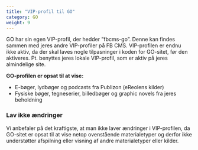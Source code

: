```yaml
---
title: "VIP-profil til GO"
category: GO
weight: 9
---
```


GO har sin egen VIP-profil, der hedder ”fbcms-go”. Denne kan findes sammen med jeres andre VIP-profiler på FB CMS. 
VIP-profilen er endnu ikke aktiv, da der skal laves nogle tilpasninger i koden for GO-sitet, før den aktiveres. Pt. benyttes jeres lokale VIP-profil, som er aktiv på jeres almindelige site.

**GO-profilen er opsat til at vise:** 
- E-bøger, lydbøger og podcasts fra Publizon (eReolens kilder)
- Fysiske bøger, tegneserier, billedbøger og graphic novels fra jeres beholdning


### Lav ikke ændringer ###

Vi anbefaler på det kraftigste, at man ikke laver ændringer i VIP-profilen, da GO-sitet er opsat til at vise netop ovenstående materialetyper og derfor ikke understøtter afspilning eller visning af andre materialetyper eller kilder. 

